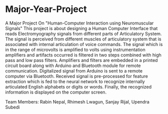 # Major-Year-Project

A Major Project On "Human-Computer Interaction using Neuromuscular Signals"
This project is about designing a Human Computer Interface that reads
Electromyography signals from different parts of Articulatory System. The signal is
perceived from different muscles of articulatory system that is associated with internal
articulation of voice commands. The signal which is in the range of microvolts is
amplified to volts using instrumentation amplifiers and artifacts occurred is filtered in
two steps combined with high pass and low pass filters. Amplifiers and filters are
embedded in a printed circuit board along with Arduino and Bluetooth module for remote
communication. Digitalized signal from Arduino is sent to a remote computer via
Bluetooth. Received signal is pre-processed for feature extraction which is fed to the
neural network to recognize internally articulated English alphabets or digits or words.
Finally, the recognized information is displayed on the computer screen.

Team Members: Rabin Nepal, Rhimesh Lwagun, Sanjay Rijal, Upendra Subedi
